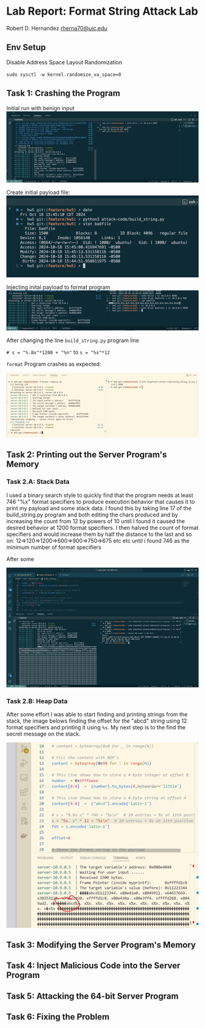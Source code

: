 # Lab Report: Format String Attack Lab

Robert D. Hernandez rherna70@uic.edu

## Env Setup

Disable Address Space Layout Randomization

`sudo sysctl -w kernel.randomize_va_space=0`

## Task 1: Crashing the Program

Initial run with benign input
![alt text](./images/run-one-benign.png)

Create initial payload file:
![alt text](./images/initial-payload.png)

Injecting inital payload to format program
![alt text](./images/inject-initial-payload.png)

After changing the line `build_string.py` program line 

`# s = "%.8x"*1200 + "%n"`
to 
`s = "%s"*12`

`format` Program crashes as expected:

![alt text](./images/format_program_crash.png)

## Task 2: Printing out the Server Program's Memory



### Task 2.A: Stack Data


I used a binary search style to quickly find that the program needs at least 746 "%x" format specifiers to produce execution behavior that causes it to print my payload and some stack data.  I found this by taking line 17 of the build_string.py program and both editing the chars produced and by increasing the count from 12 by powers of 10 until I found it caused the desired behavior at 1200 format specifiers.  I then halved the count of format specifiers and would increase them by half the distance to the last and so on: 12=>120=>1200=>600=>900=>750=>675 etc etc until i found 746 as the minimum number of format specifiers

After some 

![alt text](./images/print_program_memory.png)

### Task 2.B: Heap Data

After some effort I was able to start finding and printing strings from the stack, the image belows finding the offset for the "abcd" string using 12 format specifiers and printing it using `%s`.  My next step is to the find the secret message on the stack.

![alt text](./images/initial_stack_print.png)

## Task 3: Modifying the Server Program's Memory
## Task 4: Inject Malicious Code into the Server Program
## Task 5: Attacking the 64-bit Server Program
## Task 6: Fixing the Problem
